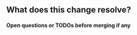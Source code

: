<!-- Describe the purpose of the PR -->
## What does this change resolve?

#### Open questions or TODOs before merging if any
<!-- - [ ] Use github checklists. When solved, check the box -->
